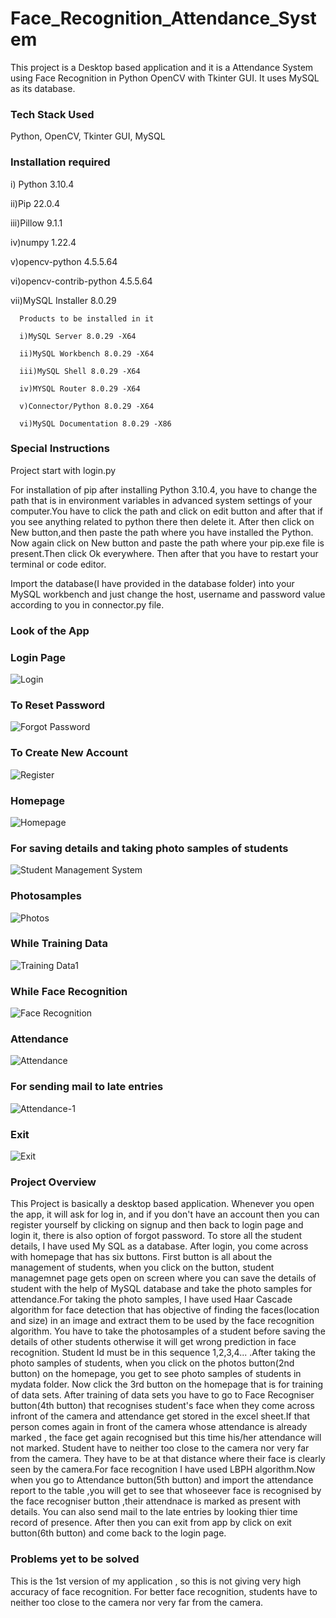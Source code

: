 # Face_Recognition_Attendance_System
This project is a Desktop based application and it is a Attendance System using Face Recognition in Python OpenCV with Tkinter GUI. It uses MySQL as its database.

### Tech Stack Used
Python, OpenCV, Tkinter GUI, MySQL

### Installation required
 i) Python 3.10.4
 
 ii)Pip 22.0.4
 
 iii)Pillow 9.1.1
 
 iv)numpy 1.22.4
 
 v)opencv-python 4.5.5.64
 
 vi)opencv-contrib-python 4.5.5.64
 
 vii)MySQL Installer 8.0.29
 
      Products to be installed in it
      
      i)MySQL Server 8.0.29 -X64
      
      ii)MySQL Workbench 8.0.29 -X64
      
      iii)MySQL Shell 8.0.29 -X64
      
      iv)MYSQL Router 8.0.29 -X64
      
      v)Connector/Python 8.0.29 -X64
      
      vi)MySQL Documentation 8.0.29 -X86   
      
### Special Instructions
Project start with login.py
 
For installation of pip after installing Python 3.10.4, you have to change the path that is in environment variables in advanced system settings of your computer.You have to click the path and click on edit button and after that if you see anything related to python there then delete it. After then click on New button,and then paste the path where you have installed the Python. Now again click on New button and paste the path where your pip.exe file is present.Then click Ok everywhere. Then after that you have to restart your terminal or code editor.

Import the database(I have provided in the database folder) into your MySQL workbench and just change the host, username and password value according to you in connector.py file.
 
### Look of the App
### Login Page
![Login](https://user-images.githubusercontent.com/97236755/170465402-4fa7053b-4fd4-41a4-8019-f495da2fec9d.png)
### To Reset Password
![Forgot Password](https://user-images.githubusercontent.com/97236755/170465441-cd467232-ffb9-4ab3-8951-4f5a33acd9af.png)
### To Create New Account
![Register](https://user-images.githubusercontent.com/97236755/170465470-cba6b0ff-0a6d-4692-b4a7-022477075ac4.png)
### Homepage
![Homepage](https://user-images.githubusercontent.com/97236755/170465493-a906eb12-a3cd-4409-950c-d374ef44605a.png)
### For saving details and taking photo samples of students
![Student Management System](https://user-images.githubusercontent.com/97236755/170465526-f0e1bebd-8a27-4f06-96f4-15468f0da7de.png)
### Photosamples
![Photos](https://user-images.githubusercontent.com/97236755/170465567-5abacace-dca8-40a5-86a8-0da54d090f57.png)
### While Training Data
![Training Data1](https://user-images.githubusercontent.com/97236755/170547357-5d55aab6-d455-4095-b4cb-48c035dba9ad.png)
### While Face Recognition
![Face Recognition](https://user-images.githubusercontent.com/97236755/170465670-f2c2134c-d4d1-4a41-b5ec-8fa4293f1b56.png)
### Attendance 
![Attendance](https://user-images.githubusercontent.com/97236755/170467276-42216f50-27a6-4c33-b7c2-d33a13e88b56.png)
### For sending mail to late entries
![Attendance-1](https://user-images.githubusercontent.com/97236755/170467299-0a00e4de-6ea5-4903-b975-37b09cde20fd.png)
### Exit
![Exit](https://user-images.githubusercontent.com/97236755/170465698-ae0ef893-172f-422b-b5a8-e20465d66396.png)

### Project Overview
This Project is basically a desktop based application. Whenever you open the app, it will ask for log in, and if you don't have an account then you can register yourself by clicking on signup and then back to login page and login it, there is also option of forgot password. To store all the student details, I have used My SQL as a database. After login, you come across with homepage that has six buttons. First button is all about the management of students, when you click on the button, student managemnet page gets open on screen where you can save the details of student with the help of MySQL database and take the photo samples for attendance.For taking the photo samples, I have used Haar Cascade algorithm for face detection that has objective of finding the faces(location and size) in an image and extract them to be used by the face recognition algorithm. You have to take the photosamples of a student before saving the details of other students otherwise it will get wrong prediction in face recognition. Student Id must be in this sequence 1,2,3,4... .After taking the photo samples of students, when you click on the photos button(2nd button) on the homepage, you get to see photo samples of students in mydata folder. Now click the 3rd button on the homepage that is for training of data sets. After training of data sets you have to go to Face Recogniser button(4th button) that recognises student's face when they come across infront of the camera and attendance get stored in the excel sheet.If that person comes again in front of the camera whose attendance is already marked , the face get again recognised but this time his/her attendance will not marked. Student have to neither too close to the camera nor very far from the camera. They have to be at that distance where their face is clearly seen by the camera.For face recognition I have used LBPH algorithm.Now when you go to Attendance button(5th button) and import the attendance report to the table ,you will get to see that whoseever face is recognised by the face recogniser button ,their attendnace is marked as present with details. You can also send mail to the late entries by looking thier time record of presence. After then you can exit from app by click on exit button(6th button) and come back to the login page. 

### Problems yet to be solved
 This is the 1st version of my application , so this is not giving very high accuracy of face recognition. For better face recognition, students have to neither too close to the camera nor very far from the camera.


